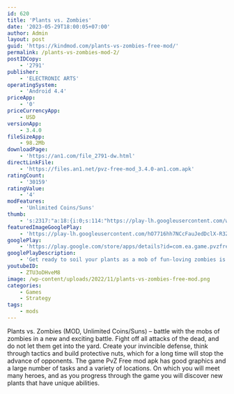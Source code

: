 ```yaml
---
id: 620
title: 'Plants vs. Zombies'
date: '2023-05-29T18:00:05+07:00'
author: Admin
layout: post
guid: 'https://kindmod.com/plants-vs-zombies-free-mod/'
permalink: /plants-vs-zombies-mod-2/
postIDCopy:
    - '2791'
publisher:
    - 'ELECTRONIC ARTS'
operatingSystem:
    - 'Android 4.4'
priceApp:
    - '0'
priceCurrencyApp:
    - USD
versionApp:
    - 3.4.0
fileSizeApp:
    - 98.2Mb
downloadPage:
    - 'https://an1.com/file_2791-dw.html'
directLinkFile:
    - 'https://files.an1.net/pvz-free-mod_3.4.0-an1.com.apk'
ratingCount:
    - '30159'
ratingValue:
    - '4'
modFeatures:
    - 'Unlimited Coins/Suns'
thumb:
    - 's:2317:"a:18:{i:0;s:114:"https://play-lh.googleusercontent.com/wZB6aZQDglCe9oClsSWrTpJBsLgjnn9hv1sncFXlJeB9yfxGnFGSK06dbTDYnVTC5w=w526-h296";i:1;s:115:"https://play-lh.googleusercontent.com/2I6SbUQaoOZ-atbRO2w86TWrV329R2AqRLsT6hFVFFJkDBDPDpmWF0wbkXHvvYTHkL8=w526-h296";i:2;s:116:"https://play-lh.googleusercontent.com/iuUgQZvtT7r9hEF7S5AX-I5nF0OaErzh4rSVuTdd0wiw8sFbtUn2WyY9g2B0qfmuYpeb=w526-h296";i:3;s:115:"https://play-lh.googleusercontent.com/H1lLwQgkRs3e4sP1P7Txdnk5BG5sxfb2_Sf0FfBOmcJ8uPOZtHTrxa6E7trrn3iUqDY=w526-h296";i:4;s:115:"https://play-lh.googleusercontent.com/8eLI7mG-5i0LJcAsZApemJ86iorVJwnHhQdDFdqZo19o1SXZI6Tx-5I4_kUOxe6X4SM=w526-h296";i:5;s:115:"https://play-lh.googleusercontent.com/ph545UB376SD-E8FJTBs0bldxYVFfKN3gri1tlbhFRWX-GkQFduARQcURxq8LSUvZCY=w526-h296";i:6;s:116:"https://play-lh.googleusercontent.com/eg16HzAnXSSDRbfK03pMjhJ78lbGfn9rFmeSKeWzYwTwTFikmZOhWf64X2-mtSE7MFpc=w526-h296";i:7;s:114:"https://play-lh.googleusercontent.com/mxHV4NhTxmOhTT1iHIbmYXNk5aqfEsJoPk9jvAA4TWhWnSKGBdawVUX5S9Oee7szSw=w526-h296";i:8;s:114:"https://play-lh.googleusercontent.com/pTmlDyKmQTCkW_GK1I2a5_ZmwXOe_IeiTqdon51FIdN3RlQlojaEk4lBi7NVO7A8WQ=w526-h296";i:9;s:115:"https://play-lh.googleusercontent.com/spie6HJeGQ9xPYgtCja2cdellm2pf_klJnLD1gq1sYuDL7bBelbhzoIqDxrE8mprJOU=w526-h296";i:10;s:115:"https://play-lh.googleusercontent.com/NjbWEaBOywNr1BKIgFAj1pcahf_amPCm3O5k8L9ykawFg2abgOZk2Pv1WmY4Ef7SBZ0=w526-h296";i:11;s:116:"https://play-lh.googleusercontent.com/kx9FVxt4jxdPGsxOG-3c0P37kTmpQdaurI5NFVz7Sn3YB0EeJvFKzBlayEXueeNyZyCi=w526-h296";i:12;s:114:"https://play-lh.googleusercontent.com/ISbHKNRf9BL3kkHJXsOqRUJV9EhCGg8cMdv726yJ32hFL5MyhQoyyXOhlA_0or9F9A=w526-h296";i:13;s:116:"https://play-lh.googleusercontent.com/w-CnHxp_hUYJ1TOxBNdxsVOlLmlztruRWKa3g9RZd6UQtop_ecLxE_tKL8WBax1vgsiT=w526-h296";i:14;s:115:"https://play-lh.googleusercontent.com/yYh490EI6wGnWZebJvsP6OtlKG0hSRrrSxsyMn04QpSMghWtfWJjRvltbezTnZwT2RM=w526-h296";i:15;s:114:"https://play-lh.googleusercontent.com/ZIfcV3fFHuGN9dukBj3u6a0AgpmweHGhbQ-dTNc60GSy9d1VHHGvsVlft0YRdUV7Sw=w526-h296";i:16;s:115:"https://play-lh.googleusercontent.com/JM3jxqrWzEd2Cs9zC0LUroX0JErmm2e4JKF0p1LWJg3zlPJuEtlFfpmCrPmoLsTkTIA=w526-h296";i:17;s:114:"https://play-lh.googleusercontent.com/JmIPtT31wkUTqZo93gM5Ss7Lipedx519xyoGXSs0Er7egQCon2yiH99quk7OOuYIAg=w526-h296";}";'
featuredImageGooglePlay:
    - 'https://play-lh.googleusercontent.com/hO7716hh7NCcFauJedDclX-R3Zh9JmbSs8AUU6TP2edGVILlZM7gmyt_8WPCZELiPQA'
googlePlay:
    - 'https://play.google.com/store/apps/details?id=com.ea.game.pvzfree_row'
googlePlayDescription:
    - 'Get ready to soil your plants as a mob of fun-loving zombies is about to invade your home. Use your arsenal of 49 zombie-zapping plants — peashooters, wall-nuts, cherry bombs and more — to mulchify 26 types of zombies before they break down your door.This app offers in-app purchases. You may disable in-app purchasing using your device settings.WINNER OF OVER 30 GAME OF THE YEAR AWARDS*.'
youtubeID:
    - ZTU3oDHveM8
image: /wp-content/uploads/2022/11/plants-vs-zombies-free-mod.png
categories:
    - Games
    - Strategy
tags:
    - mods
---
```


Plants vs. Zombies (MOD, Unlimited Coins/Suns) – battle with the mobs of zombies in a new and exciting battle. Fight off all attacks of the dead, and do not let them get into the yard. Create your invincible defense, think through tactics and build protective nuts, which for a long time will stop the advance of opponents. The game PvZ Free mod apk has good graphics and a large number of tasks and a variety of locations. On which you will meet many heroes, and as you progress through the game you will discover new plants that have unique abilities.